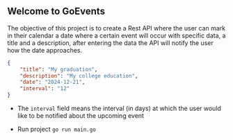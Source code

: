 <h2>Welcome to GoEvents</h2>

<p>The objective of this project is to create a Rest API where the user can mark in their calendar a date where a certain event will occur with specific data, a title and a description, after entering the data the API will notify the user how the date approaches.</p>

```json
{
    "title": "My graduation",
    "description": "My college education",
    "date": "2024-12-21",
    "interval": "12"
}
```

- The `interval` field means the interval (in days) at which the user would like to be notified about the upcoming event

- Run project `go run main.go`